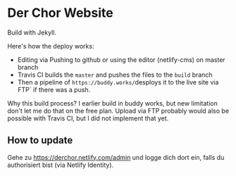 # Der Chor Website

Build with Jekyll.

Here's how the deploy works:

- Editing via Pushing to github or using the editor (netlify-cms) on master branch
- Travis CI builds the `master` and pushes the files to the `build` branch
- Then a pipeline of `https://buddy.works/`desploys it to the live site via FTP` if there was a push.

Why this build process? I earlier build in buddy works, but new limitation don't let me do that on the free plan. Upload via FTP probably would also be possible with Travis CI, but I did not implement that yet.

## How to update

Gehe zu https://derchor.netlify.com/admin und logge dich dort ein, falls du authorisiert bist (via Netlify Identity).
